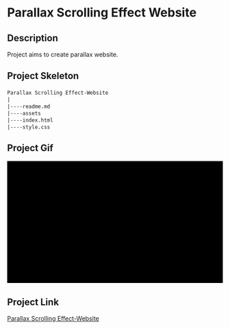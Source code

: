 # Parallax Scrolling Effect Website

## Description
Project aims to create parallax website.

## Project Skeleton 

```
Parallax Scrolling Effect-Website
|
|----readme.md                   
|----assets            
|----index.html
|----style.css   
```
## Project Gif

![parallax](assets/parallax.gif)

## Project Link
[Parallax Scrolling Effect-Website](https://hellenkuttery.github.io/parallax/)
